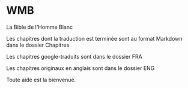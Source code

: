 # WMB
La Bible de l'Homme Blanc

Les chapitres dont la traduction est terminée sont au format Markdown dans le dossier Chapitres

Les chapitres google-traduits sont dans le dossier FRA

Les chapitres originaux en anglais sont dans le dossier ENG

Toute aide est la bienvenue.
